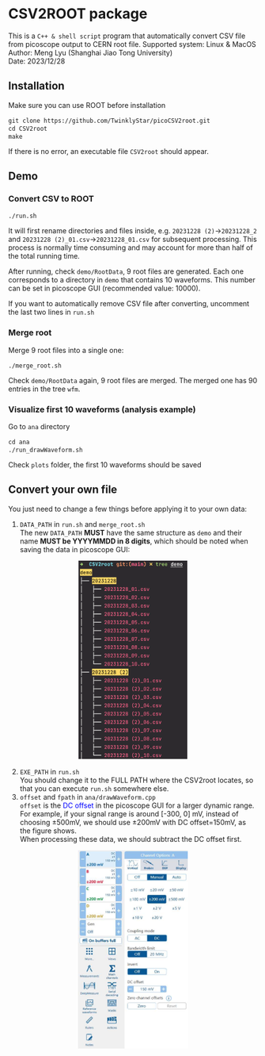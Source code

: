 # CSV2ROOT package
This is a `C++ & shell script` program that automatically convert CSV file from picoscope output to CERN root file.
Supported system: Linux & MacOS\
Author: Meng Lyu (Shanghai Jiao Tong University)\
Date: 2023/12/28

## Installation
Make sure you can use ROOT before installation

```
git clone https://github.com/TwinklyStar/picoCSV2root.git
cd CSV2root
make
```
If there is no error, an executable file `CSV2root` should appear.

## Demo
### Convert CSV to ROOT
```
./run.sh
```
It will first rename directories and files inside, e.g. `20231228 (2)`->`20231228_2` and `20231228 (2)_01.csv`->`20231228_01.csv` for subsequent processing. This process is normally time consuming and
may account for more than half of the total running time.

After running, check `demo/RootData`, 9 root files are generated. Each one corresponds to a directory in `demo` that contains 10 waveforms.
This number can be set in picoscope GUI (recommended value: 10000).

If you want to automatically remove CSV file after converting, uncomment the last two lines in `run.sh`

### Merge root
Merge 9 root files into a single one:
```
./merge_root.sh
```
Check `demo/RootData` again, 9 root files are merged. The merged one has 90 entries in the tree `wfm`.

### Visualize first 10 waveforms (analysis example)
Go to `ana` directory
```
cd ana
./run_drawWaveform.sh
```
Check `plots` folder, the first 10 waveforms should be saved


## Convert your own file
You just need to change a few things before applying it to your own data:
1. `DATA_PATH` in `run.sh` and `merge_root.sh`\
The new `DATA_PATH` **MUST** have the same structure as `demo` and their name **MUST be YYYYMMDD in 8 digits**, which should be noted when saving the data in picoscope GUI:  
<div align=center><img src="figure/structure.png" height="400"></div>

2. `EXE_PATH` in `run.sh`  
You should change it to the FULL PATH where the CSV2root locates, so that you can execute `run.sh` somewhere else.
3. `offset` and `fpath` in `ana/drawWaveform.cpp`  
`offset` is the <font color=blue>DC offset</font> in the picoscope GUI for a larger dynamic range.  
For example, if your signal range is around [-300, 0] mV, instead of choosing $\pm500$mV, we should use $\pm200$mV with DC offset=150mV, as the figure shows.  
When processing these data, we should subtract the DC offset first.  
<div align=center><img src="figure/offset.jpg" height="400"></div>